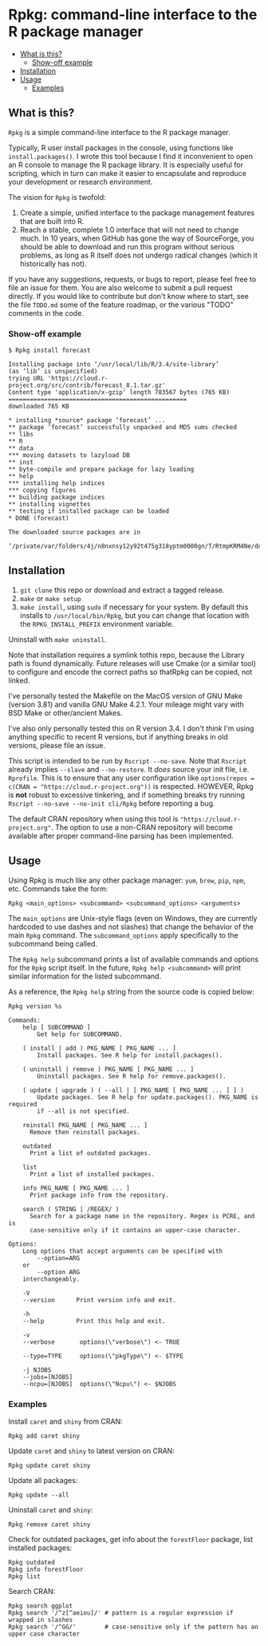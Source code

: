 # Rpkg: command-line interface to the R package manager

<!-- TOC START -->
- [What is this?](#what-is-this)
  * [Show-off example](#show-off-example)
- [Installation](#installation)
- [Usage](#usage)
  * [Examples](#examples)
<!-- TOC END -->


## What is this?

`Rpkg` is a simple command-line interface to the R package manager.

Typically, R user install packages in the console, using functions like
`install.packages()`. I wrote this tool because I find it inconvenient to open
an R console to manage the R package library. It is especially useful for
scripting, which in turn can make it easier to encapsulate and reproduce your
development or research environment.

The vision for `Rpkg` is twofold:
1. Create a simple, unified interface to the package management features that
   are built into R.
2. Reach a stable, complete 1.0 interface that will not need to change much. In
   10 years, when GitHub has gone the way of SourceForge, you should be able to
   download and run this program without serious problems, as long as R itself
   does not undergo radical changes (which it historically has not).

If you have any suggestions, requests, or bugs to report, please feel free to
file an issue for them. You are also welcome to submit a pull request directly.
If you would like to contribute but don't know where to start, see the file
`TODO.md` some of the feature roadmap, or the various "TODO" comments in the
code.

### Show-off example

```
$ Rpkg install forecast

Installing package into ‘/usr/local/lib/R/3.4/site-library’
(as ‘lib’ is unspecified)
trying URL 'https://cloud.r-project.org/src/contrib/forecast_8.1.tar.gz'
Content type 'application/x-gzip' length 783567 bytes (765 KB)
==================================================
downloaded 765 KB

* installing *source* package ‘forecast’ ...
** package ‘forecast’ successfully unpacked and MD5 sums checked
** libs
** R
** data
*** moving datasets to lazyload DB
** inst
** byte-compile and prepare package for lazy loading
** help
*** installing help indices
*** copying figures
** building package indices
** installing vignettes
** testing if installed package can be loaded
* DONE (forecast)

The downloaded source packages are in
	‘/private/var/folders/4j/n8nxnsy12y92t475g318yptm0000gn/T/RtmpKRM4Ne/downloaded_packages’
```


## Installation

1. `git clone` this repo or download and extract a tagged release.
2. `make` or `make setup`
3. `make install`, using `sudo` if necessary for your system. By default this
   installs to `/usr/local/bin/Rpkg`, but you can change that location with the
   `RPKG_INSTALL_PREFIX` environment variable.

Uninstall with `make uninstall`.

Note that installation requires a symlink tothis repo, because the Library path
is found dynamically. Future releases will use Cmake (or a similar tool) to
configure and encode the correct paths so thatRpkg can be copied, not linked.

I've personally tested the Makefile on the MacOS version of GNU Make (version
3.81) and vanilla GNU Make 4.2.1. Your mileage might vary with BSD Make or
other/ancient Makes.

I've also only personally tested this on R version 3.4. I don't *think* I'm
using anything specific to recent R versions, but if anything breaks in old
versions, please file an issue.

This script is intended to be run by `Rscript --no-save`. Note that `Rscript`
already implies `--slave` and `--no-restore`. It _does_ source your init file,
i.e. `Rprofile`. This is to ensure that any user configuration like
`options(repos = c(CRAN = "https://cloud.r-project.org"))` is respected.
HOWEVER, Rpkg is **not** robust to excessive tinkering, and if something breaks
try running `Rscript --no-save --no-init cli/Rpkg` before reporting a bug.

The default CRAN repository when using this tool is
`"https://cloud.r-project.org"`. The option to use a non-CRAN repository will
become available after proper command-line parsing has been implemented.


## Usage

Using Rpkg is much like any other package manager: `yum`, `brew`, `pip`, `npm`,
etc. Commands take the form:

```shell
Rpkg <main_options> <subcommand> <subcommand_options> <arguments>
```

The `main_options` are Unix-style flags (even on Windows, they are currently
hardcoded to use dashes and not slashes) that change the behavior of the main
`Rpkg` command. The `subcommand_options` apply specifically to the subcommand
being called.

The `Rpkg help` subcommand prints a list of available commands and options for 
the `Rpkg` script itself. In the future, `Rpkg help <subcommand>` will print 
similar information for the listed subcommand.

As a reference, the `Rpkg help` string from the source code is copied below:

```
Rpkg version %s

Commands:
    help [ SUBCOMMAND ]
        Get help for SUBCOMMAND.

    ( install | add ) PKG_NAME [ PKG_NAME ... ]
        Install packages. See R help for install.packages().

    ( uninstall | remove ) PKG_NAME [ PKG_NAME ... ]
        Uninstall packages. See R help for remove.packages().

    ( update | upgrade ) ( --all | [ PKG_NAME [ PKG_NAME ... ] ] )
        Update packages. See R help for update.packages(). PKG_NAME is required 
        if --all is not specified.

    reinstall PKG_NAME [ PKG_NAME ... ]
      Remove then reinstall packages.

    outdated
      Print a list of outdated packages.

    list
      Print a list of installed packages.

    info PKG_NAME [ PKG_NAME ... ]
      Print package info from the repository.

    search ( STRING | /REGEX/ )
      Search for a package name in the repository. Regex is PCRE, and is 
      case-sensitive only if it contains an upper-case character.

Options:
    Long options that accept arguments can be specified with
        --option=ARG
    or
        --option ARG
    interchangeably.

    -V
    --version      Print version info and exit.

    -h
    --help         Print this help and exit.

    -v
    --verbose       options(\"verbose\") <- TRUE

    --type=TYPE     options(\"pkgType\") <- $TYPE

    -j NJOBS
    --jobs=[NJOBS]
    --ncpu=[NJOBS]  options(\"Ncpu\") <- $NJOBS
```


### Examples

Install `caret` and `shiny` from CRAN:

```shell
Rpkg add caret shiny
```

Update `caret` and `shiny` to latest version on CRAN:

```shell
Rpkg update caret shiny
```

Update all packages:

```shell
Rpkg update --all
```

Uninstall `caret` and `shiny`:

```shell
Rpkg remove caret shiny
```

Check for outdated packages, get info about the `forestFloor` package, list 
installed packages:

```shell
Rpkg outdated
Rpkg info forestFloor
Rpkg list
```

Search CRAN:

```shell
Rpkg search ggplot
Rpkg search '/^z[^aeiou]/' # pattern is a regular expression if wrapped in slashes
Rpkg search '/^GG/'        # case-sensitive only if the pattern has an upper case character
```


[modeline]: # ( vim: set fenc=utf-8 nospell ft=pandoc tw=80 et sw=4: )

